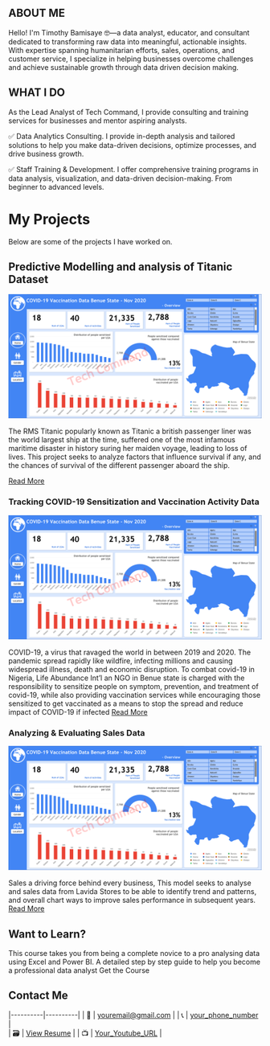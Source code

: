 ## ABOUT ME

Hello! I'm Timothy Bamisaye 🤓—a data analyst, educator, and consultant dedicated to transforming raw data into meaningful, actionable insights. With expertise spanning humanitarian efforts, sales, operations, and customer service, I specialize in helping businesses overcome challenges and achieve sustainable growth through data driven decision making.

## WHAT I DO

As the Lead Analyst of Tech Command, I provide consulting and training services for businesses and mentor aspiring analysts.

✅ Data Analytics Consulting. I provide in-depth analysis and tailored solutions to help you make data-driven decisions, optimize processes, and drive business growth.

✅ Staff Training & Development. I offer comprehensive training programs in data analysis, visualization, and data-driven decision-making. From beginner to advanced levels.

# My Projects

Below are some of the projects I have worked on.

## Predictive Modelling and analysis of Titanic Dataset

![Titanic Dataset](titanic_dashboard.png)	 

The RMS Titanic popularly known as Titanic a british passenger liner was the world largest ship at the time, suffered one of the most infamous maritime disaster in history suring her maiden voyage, leading to loss of lives. This project seeks to analyze factors that influence survival if any, and the chances of survival of the different passenger aboard the ship.

[Read More]()

### Tracking COVID-19 Sensitization and Vaccination Activity Data

![Titanic Dataset](titanic_dashboard.png)	 

COVID-19, a virus that ravaged the world in between 2019 and 2020. The pandemic spread rapidly like wildfire, infecting millions and causing widespread illness, death and economic disruption. To combat covid-19 in Nigeria, Life Abundance Int’l an NGO in Benue state is charged with the responsibility to sensitize people on symptom, prevention, and treatment of covid-19, while also providing vaccination services while encouraging those sensitized to get vaccinated as a means to stop the spread and reduce impact of COVID-19 if infected
[Read More]()

### Analyzing & Evaluating Sales Data

![Titanic Dataset](titanic_dashboard.png)	 

Sales a driving force behind every business, This model seeks to analyse and sales data from Lavida Stores to be able to identify trend and patterns, and overall chart ways to improve sales performance in subsequent years.
[Read More]()

## Want to Learn?

This course takes you from being a complete novice to a pro analysing data using Excel and Power BI. A detailed step by step guide to help you become a professional data analyst
Get the Course

## Contact Me

|----------|----------|
| 📩   |   [youremail@gmail.com](mailto:your_email@gmail.com)  	   | 	<!-- replace your_email@gmail.com with your email address -->
| 📞   |   [your_phone_number](https://wa.me/2348060606060)  	   |	<!-- replace 2348060606060 with your phone number, remember to add your country code -->	
| 🗃️	| 	[View Resume](https://www.example.com)				   |	<!-- replace with the name and extension of your resume -->
| 📺	|	[Your_Youtube_URL](https://www.example.com)	           | 	<!-- replace https://www.example.com with your youtube url -->




